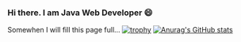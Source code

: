 ### Hi there. I am Java Web Developer 😄
Somewhen I will fill this page full...
[![trophy](https://github-profile-trophy.vercel.app/?username=jahimees)](https://github.com/ryo-ma/github-profile-trophy)
[![Anurag's GitHub stats](https://github-readme-stats.vercel.app/api?username=jahimees)](https://github.com/anuraghazra/github-readme-stats)
<!--
**Jahimees/Jahimees** is a ✨ _special_ ✨ repository because its `README.md` (this file) appears on your GitHub profile.


Here are some ideas to get you started:

- 🔭 I’m currently working on ...
- 🌱 I’m currently learning ...
- 👯 I’m looking to collaborate on ...
- 🤔 I’m looking for help with ...
- 💬 Ask me about ...
- 📫 How to reach me: ...
- 😄 Pronouns: ...
- ⚡ Fun fact: ...
-->
